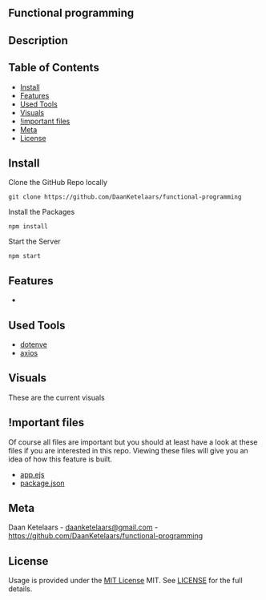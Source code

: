 ## Functional programming

## Description

## Table of Contents

- [Install](#install)
- [Features](#features)
- [Used Tools](#used-tools)
- [Visuals](#visuals)
- [!important files](#mportant-files)
- [Meta](#meta)
- [License](#license)

## Install

Clone the GitHub Repo locally

```
git clone https://github.com/DaanKetelaars/functional-programming
```

Install the Packages

```
npm install
```

Start the Server

```
npm start
```

## Features

- 

## Used Tools

- [dotenve](https://www.npmjs.com/package/dotenv)
- [axios](https://www.npmjs.com/package/axios)

## Visuals

These are the current visuals

## !mportant files

Of course all files are important but you should at least have a look at these files if you are interested in this repo.
Viewing these files will give you an idea of how this feature is built.

- [app.ejs](https://github.com/DaanKetelaars/functional-programming/blob/master/fp_api/app.js) 
- [package.json](https://github.com/DaanKetelaars/functional-programming/blob/master/fp_api/package.json) 

## Meta

Daan Ketelaars - daanketelaars@gmail.com - https://github.com/DaanKetelaars/functional-programming

## License

Usage is provided under the [MIT License](https://github.com/git/git-scm.com/blob/master/MIT-LICENSE.txt) MIT. See [LICENSE](https://github.com/DaanKetelaars/functional-programming/blob/master/LICENSE) for the full details.
